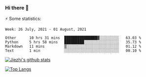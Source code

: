### Hi there 👋

⚡ Some statistics:

<!--START_SECTION:waka-->
```text
Week: 26 July, 2021 - 01 August, 2021

Other      10 hrs 31 mins  ███████████████▓░░░░░░░░░   63.03 % 
Python     5 hrs 58 mins   █████████░░░░░░░░░░░░░░░░   35.73 % 
Markdown   11 mins         ▒░░░░░░░░░░░░░░░░░░░░░░░░   01.12 % 
Text       1 min           ░░░░░░░░░░░░░░░░░░░░░░░░░   00.10 % 
```
<!--END_SECTION:waka-->

[![Jiezhi's github stats](https://github-readme-stats.vercel.app/api?username=Jiezhi&show_icons=true)](https://github.com/Jiezhi/github-readme-stats)

[![Top Langs](https://github-readme-stats.vercel.app/api/top-langs/?username=Jiezhi&hide=javascript,html)](https://github.com/Jiezhi/github-readme-stats)
<!--
**Jiezhi/Jiezhi** is a ✨ _special_ ✨ repository because its `README.md` (this file) appears on your GitHub profile.

Here are some ideas to get you started:

- 🔭 I’m currently working on ...
- 🌱 I’m currently learning ...
- 👯 I’m looking to collaborate on ...
- 🤔 I’m looking for help with ...
- 💬 Ask me about ...
- 📫 How to reach me: ...
- 😄 Pronouns: ...
- ⚡ Fun fact: ...
-->


